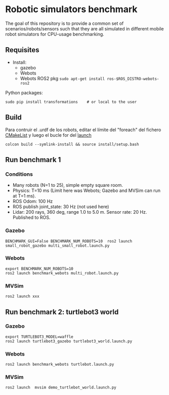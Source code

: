 # Robotic simulators benchmark

The goal of this repository is to provide a common set of scenarios/robots/sensors 
such that they are all simulated in different mobile robot simulators for CPU-usage benchmarking.

## Requisites

- Install: 
  - gazebo
  - Webots
  - Webots ROS2 pkg `sudo apt-get install ros-$ROS_DISTRO-webots-ros2`

Python packages:

    sudo pip install transformations    # or local to the user


## Build
Para contruir el .urdf de los robots, editar el límite del "foreach" del fichero [CMakeList](https://github.com/FranciscoJManasAlvarez/paper-emcr2023/blob/f5d9632c52c9b0dbd2676620fd8f732cf919dfdf/experiments/mvsim_benchmark_gazebo/small_robot_description/CMakeLists.txt#L30) y luego el bucle for del [launch](https://github.com/FranciscoJManasAlvarez/paper-emcr2023/blob/f5d9632c52c9b0dbd2676620fd8f732cf919dfdf/experiments/mvsim_benchmark_gazebo/small_robot_gazebo/launch/multi_small_robot.launch.py#L23)
```
colcon build --symlink-install && source install/setup.bash
```

## Run benchmark 1

### Conditions

- Many robots (N=1 to 25), simple empty square room.
- Physics: T=10 ms  (Limit here was Webots; Gazebo and MVSim can run at T=1 ms).
- ROS Odom: 100 Hz
- ROS publish joint_state: 30 Hz (not used here)
- Lidar: 200 rays, 360 deg, range 1.0 to 5.0 m. Sensor rate: 20 Hz. Published to ROS.


### Gazebo

```
BENCHMARK_GUI=False BENCHMARK_NUM_ROBOTS=10  ros2 launch small_robot_gazebo multi_small_robot.launch.py
```


### Webots

```
export BENCHMARK_NUM_ROBOTS=10
ros2 launch benchmark_webots multi_robot.launch.py
```

### MVSim

```
ros2 launch xxx
```

## Run benchmark 2: turtlebot3 world

### Gazebo

```
export TURTLEBOT3_MODEL=waffle
ros2 launch turtlebot3_gazebo turtlebot3_world.launch.py
```

### Webots

```
ros2 launch benchmark_webots turtlebot.launch.py
```

### MVSim

```
ros2 launch  mvsim demo_turtlebot_world.launch.py
```


